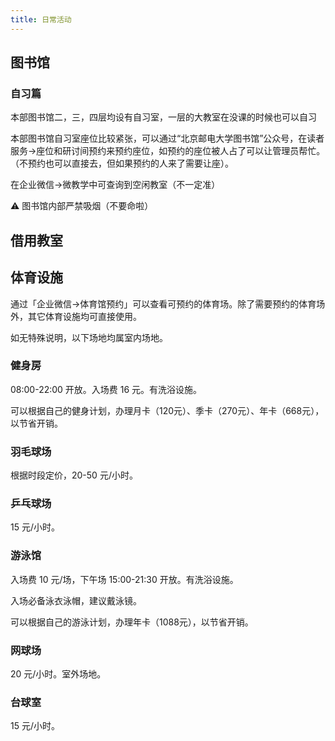 ```yaml
---
title: 日常活动
---
```


## 图书馆

### 自习篇

本部图书馆二，三，四层均设有自习室，一层的大教室在没课的时候也可以自习

本部图书馆自习室座位比较紧张，可以通过“北京邮电大学图书馆”公众号，在读者服务->座位和研讨间预约来预约座位，如预约的座位被人占了可以让管理员帮忙。（不预约也可以直接去，但如果预约的人来了需要让座）。

在企业微信->微教学中可查询到空闲教室（不一定准）

⚠️ 图书馆内部严禁吸烟（不要命啦）

## 借用教室

## 体育设施

通过「企业微信->体育馆预约」可以查看可预约的体育场。除了需要预约的体育场外，其它体育设施均可直接使用。

如无特殊说明，以下场地均属室内场地。

### 健身房

08:00-22:00 开放。入场费 16 元。有洗浴设施。

可以根据自己的健身计划，办理月卡（120元）、季卡（270元）、年卡（668元），以节省开销。

### 羽毛球场

根据时段定价，20-50 元/小时。

### 乒乓球场

15 元/小时。

### 游泳馆

入场费 10 元/场，下午场 15:00-21:30 开放。有洗浴设施。

入场必备泳衣泳帽，建议戴泳镜。

可以根据自己的游泳计划，办理年卡（1088元），以节省开销。

### 网球场

20 元/小时。室外场地。

### 台球室

15 元/小时。
